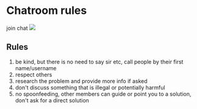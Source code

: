 # Chatroom rules
join chat [![](https://badges.gitter.im/Join%20Chat.svg)](https://gitter.im/practice-proactive/Lobby)

## Rules
1. be kind, but there is no need to say sir etc, call people by their first name/username
2. respect others
3. research the problem and provide more info if asked
4. don't discuss something that is illegal or potentially harmful
5. no spoonfeeding, other members can guide or point you to a solution, don't ask for a direct solution
